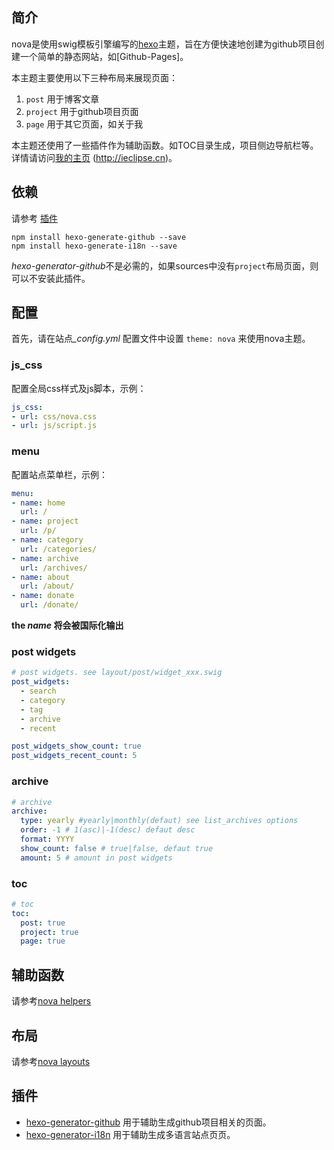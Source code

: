 
## 简介 ##

nova是使用swig模板引擎编写的[hexo](https://hexo.io)主题，旨在方便快速地创建为github项目创建一个简单的静态网站，如[Github-Pages]。

本主题主要使用以下三种布局来展现页面：

 1. `post` 用于博客文章
 2. `project` 用于github项目页面
 3. `page` 用于其它页面，如关于我

本主题还使用了一些插件作为辅助函数。如TOC目录生成，项目侧边导航栏等。详情请访问[我的主页](http://ieclipse.cn) (http://ieclipse.cn)。

## 依赖
请参考 [插件](#Plugins)

```npm
npm install hexo-generate-github --save
npm install hexo-generate-i18n --save
```
<var>hexo-generator-github</var>不是必需的，如果sources中没有`project`布局页面，则可以不安装此插件。

## 配置
首先，请在站点<var>_config.yml</var> 配置文件中设置 `theme: nova` 来使用nova主题。

### js_css
配置全局css样式及js脚本，示例：
```yaml
js_css:
- url: css/nova.css
- url: js/script.js
```
### menu
配置站点菜单栏，示例：
```yaml
menu:
- name: home
  url: /
- name: project
  url: /p/
- name: category
  url: /categories/
- name: archive
  url: /archives/
- name: about
  url: /about/
- name: donate
  url: /donate/
```
**the <var>name</var> 将会被国际化输出**

### post widgets
```yaml
# post widgets. see layout/post/widget_xxx.swig
post_widgets:
  - search
  - category
  - tag
  - archive
  - recent

post_widgets_show_count: true
post_widgets_recent_count: 5
```

### archive
```yaml
# archive
archive:
  type: yearly #yearly|monthly(defaut) see list_archives options
  order: -1 # 1(asc)|-1(desc) defaut desc
  format: YYYY
  show_count: false # true|false, defaut true
  amount: 5 # amount in post widgets
```

### toc
```yaml
# toc
toc:
  post: true
  project: true
  page: true
```

## 辅助函数

请参考[nova helpers](https://ieclipse.cn/p/hexo-theme-nova/helpers.html)

## 布局 ##
请参考[nova layouts](https://ieclipse.cn/p/hexo-theme-nova/layouts.html)

## 插件

- [hexo-generator-github] 用于辅助生成github项目相关的页面。
- [hexo-generator-i18n] 用于辅助生成多语言站点页页。


[hexo-generator-github]: https://github.com/Jamling/hexo-generator-github/
[hexo-generator-i18n]: https://github.com/Jamling/hexo-generator-i18/
